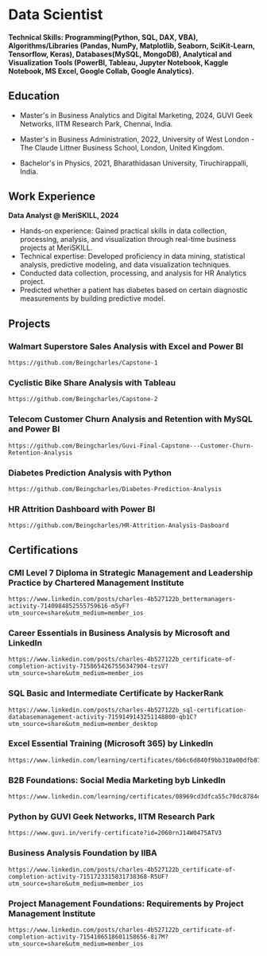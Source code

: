 # Data Scientist

#### Technical Skills: Programming(Python, SQL, DAX, VBA), Algorithms/Libraries (Pandas, NumPy, Matplotlib, Seaborn, SciKit-Learn, Tensorflow, Keras), Databases(MySQL, MongoDB), Analytical and Visualization Tools (PowerBI, Tableau, Jupyter Notebook, Kaggle Notebook, MS Excel, Google Collab, Google Analytics).

## Education
- Master's in Business Analytics and Digital Marketing, 2024, GUVI Geek Networks, IITM Research Park, Chennai, India.

- Master's in Business Administration, 2022, University of West London - The Claude Littner Business School, London, United
Kingdom.

- Bachelor's in Physics, 2021, Bharathidasan University, Tiruchirappalli, India.

## Work Experience
**Data Analyst @ MeriSKILL, 2024**
- Hands-on experience: Gained practical skills in data collection, processing, analysis, and visualization through real-time business projects at MeriSKILL.
- Technical expertise: Developed proficiency in data mining, statistical analysis, predictive modeling, and data visualization techniques.
- Conducted data collection, processing, and analysis for HR Analytics project.
- Predicted whether a patient has diabetes based on certain diagnostic measurements by building predictive model.

## Projects
### Walmart Superstore Sales Analysis with Excel and Power BI
    https://github.com/Beingcharles/Capstone-1
### Cyclistic Bike Share Analysis with Tableau
    https://github.com/Beingcharles/Capstone-2
### Telecom Customer Churn Analysis and Retention with MySQL and Power BI
    https://github.com/Beingcharles/Guvi-Final-Capstone---Customer-Churn-Retention-Analysis
### Diabetes Prediction Analysis with Python
    https://github.com/Beingcharles/Diabetes-Prediction-Analysis
### HR Attrition Dashboard with Power BI
    https://github.com/Beingcharles/HR-Attrition-Analysis-Dasboard

## Certifications
### CMI Level 7 Diploma in Strategic Management and Leadership Practice by Chartered Management Institute
    https://www.linkedin.com/posts/charles-4b527122b_bettermanagers-activity-7140984852555759616-m5yF?utm_source=share&utm_medium=member_ios
### Career Essentials in Business Analysis by Microsoft and LinkedIn
    https://www.linkedin.com/posts/charles-4b527122b_certificate-of-completion-activity-7158654267556347904-tzsV?utm_source=share&utm_medium=member_ios
### SQL Basic and Intermediate Certificate by HackerRank
    https://www.linkedin.com/posts/charles-4b527122b_sql-certification-databasemanagement-activity-7159149143251148800-qb1C?utm_source=share&utm_medium=member_desktop
### Excel Essential Training (Microsoft 365) by LinkedIn
    https://www.linkedin.com/learning/certificates/6b6c6d840f9bb310a00dfb87d155453703ddb4000bfdec222a7eaf29b202ab14
### B2B Foundations: Social Media Marketing byb LinkedIn
    https://www.linkedin.com/learning/certificates/08969cd3dfca55c70dc8784e5006d6cdd5006d331ad5ac6eb8872f48e5255f65
### Python by GUVI Geek Networks, IITM Research Park
    https://www.guvi.in/verify-certificate?id=2060rnJ14W0475ATV3
### Business Analysis Foundation by IIBA
    https://www.linkedin.com/posts/charles-4b527122b_certificate-of-completion-activity-7151723315831738368-R5UF?utm_source=share&utm_medium=member_ios
### Project Management Foundations: Requirements by Project Management Institute
    https://www.linkedin.com/posts/charles-4b527122b_certificate-of-completion-activity-7154106518601158656-8i7M?utm_source=share&utm_medium=member_ios
